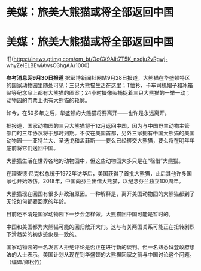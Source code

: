 # 美媒：旅美大熊猫或将全部返回中国

# 美媒：旅美大熊猫或将全部返回中国

![](https://inews.gtimg.com/om_bt/OoCX9AIit7T5K_nsdju2vRgwj-
whyZelELBEwiAwsO3hgAA/1000)

**参考消息网9月30日报道**
据彭博新闻社网站9月28日报道，大熊猫在华盛顿特区的国家动物园里随处可见：三只大熊猫生活在这里；T恤衫、卡车司机帽子和冰箱贴等纪念品上都有大熊猫的图案；24小时摄像头捕捉着三只大熊猫的一举一动；动物园的门票上也有大熊猫的轮廓。

如今，在50多年之后，华盛顿的大熊猫将要离开——也许是永远离开。

据报道，国家动物园的三只大熊猫将于12月返回中国，因为与中国野生动物主管部门的三年协议将于那时到期。不仅在美国首都，另外三家拥有中国大熊猫的美国动物园——亚特兰大、圣迭戈和孟菲斯——要么已经移交大熊猫，要么将在明年年底前将它们送回中国。

大熊猫生活在世界各地的动物园中，但这些动物园大多只是在“租借”大熊猫。

在理查德·尼克松总统于1972年访华后，美国获得了首批大熊猫，此后其他许多国家也开始效仿。2018年，中国向芬兰出借大熊猫，以纪念芬兰独立100周年。

大熊猫现在回国有很多非政治原因。一种解释是，离开美国动物园的大熊猫都到了无论如何都要回家的年龄。

目前还不清楚国家动物园下一步会怎样做。大熊猫回中国可能是暂时的。

中国和美国都为大熊猫可能的回归敞开大门。这与有关两国关系可能正在扭转剧烈下滑趋势的初步迹象是一致的。

国家动物园的一名发言人拒绝评论是否正在进行新的谈判。但一名熟悉拜登政府想法的人士表示，美国计划从现在到华盛顿的大熊猫回家之前与中国讨论这个问题。（编译/卿松竹）

